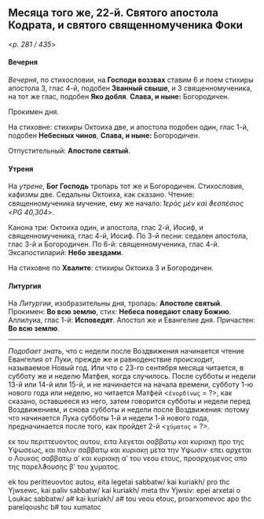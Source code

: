 
## Месяца того же, 22-й. Святого апостола Кодрата, и святого священномученика Фоки  

<*p. 281 / 435*>

#### Вечерня

*Вечерня*, по стихословии, на **Господи воззвах** ставим 6 и поем стихиры апостола 3, глас 4-й, 
подобен **Званный свыше**, и 3 священномученика, на тот же глас, подобен **Яко добля**. 
**Слава, и ныне:** Богородичен. 

Прокимен дня. 

На стиховне: стихиры Октоиха две, и апостола подобен один, глас 1-й, подобен **Небесных чинов**, 
**Слава, и ныне:** Богородичен.

Отпустительный: **Апостоле святый**. 

#### Утреня

На *утрене*, **Бог Господь** тропарь тот же и Богородичен. Стихословия, кафизмы две. 
Седальны Октоиха, как сказано. Чтение: священномученика мучение, ему же начало: 
*̔Ιερὸς μὲν καὶ ϑεσπέσιος* <*PG 40,304*>.  

Канона три: Октоиха один, и апостола, глас 2-й, Иосиф, и священномученика, глас 4-й, Иосиф. 
По 3-й песни: седален апостола, глас 3-й и Богородичен. 
По 6-й: священномученика, глас 4-й. 
Эксапостиларий: **Небо звездами**.

На стиховне по **Хвалите**: стихиры Октоиха 3 и Богородичен. 

#### Литургия

На *Литургии*, изобразительны дня, тропарь: **Апостоле святый**. 
Прокимен: **Во всю землю**, стих: **Небеса поведают славу Божию**. 
Аллилуиа, глас 1-й: **Исповедят**. 
Апостол же и Евангелие дня. 
Причастен: **Во всю землю**.

---

*Подобает знать*, что с недели после Воздвижения начинается чтение Евангелия от Луки, прежде же 
и равноденствие происходит, называемое Новый год. Или что с 23-го сентября месяца читается, 
в субботу же и неделю Матфея, когда случилось. После субботы и недели 13-й или 14-й или 15-й, 
и не начинается на начала времени, субботу 1-ю нового года или неделю, но читается Матфей 
<`ἐνορδίνως` = ?>, как сказано, оставшееся из него, затем говорится субботы и недели перед 
Воздвижением, и снова субботы и недели после Воздвижения: потому что начинается Лука 
субботы 1-й и недели 1-й нового года, предначинается после того, как пройдет 2-й <`χύματος` = ?>.


εκ του περιττευοντος αυτου, ειτα λεγεται σαββατῳ και κυριακῃ προ της Υψωσεως, και παλιν σαββατῳ 
και κυριακῃ μετα την Υψωσιν· επει αρχεται ο Λουκας σαββατῳ αʹ και κυριακῃ αʹ του νεου ετους, 
προαρχομενος απο της παρελϑουσης βʹ του χυματος.

ek tou peritteuovtoc autou, eita legetai sabbatw/ kai kuriakh/ pro thc Yjwsewc, kai paliv sabbatw/ 
kai kuriakh/ meta thv Yjwsiv: epei arхetai o Loukac sabbatw/ a# kai kuriakh/ a# tou veou etouc, 
proarхomevoc apo thc parelqoushc b# tou хumatoc
